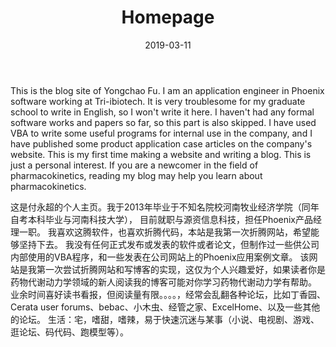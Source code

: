 ﻿---
title: "Homepage"
date: 2019-03-11
draft: false
disable_mathjax: true
disable_highlight: true
---
This is the blog site of Yongchao Fu.
I am an application engineer in Phoenix software working at Tri-ibiotech.
It is very troublesome for my graduate school to write in English, so I won't write it here.
I haven't had any formal software works and papers so far, so this part is also skipped.
I have used VBA to write some useful programs for internal use in the company, and I have published some product application case articles on the company's website.
This is my first time making a website and writing a blog. This is just a personal interest. If you are a newcomer in the field of pharmacokinetics, reading my blog may help you learn about pharmacokinetics.

这是付永超的个人主页。我于2013年毕业于不知名院校河南牧业经济学院（同年自考本科毕业与河南科技大学），
目前就职与源资信息科技，担任Phoenix产品经理一职。
我喜欢这腾软件，也喜欢折腾代码，本站是我第一次折腾网站，希望能够坚持下去。
我没有任何正式发布或发表的软件或者论文，但制作过一些供公司内部使用的VBA程序，和一些发表在公司网站上的Phoenix应用案例文章。
该网站是我第一次尝试折腾网站和写博客的实现，这仅为个人兴趣爱好，如果读者你是药物代谢动力学领域的新人阅读我的博客可能对你学习药物代谢动力学有帮助。
业余时间喜好读书看报，但阅读量有限。。。。，经常会乱翻各种论坛，比如丁香园、Cerata user forums、bebac、小木虫、经管之家、ExcelHome、以及一些其他的论坛。
生活：宅，嗜甜，嗜辣，易于快速沉迷与某事（小说、电视剧、游戏、逛论坛、码代码、跑模型等）。